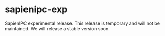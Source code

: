 # sapienipc-exp
SapienIPC experimental release. This release is temporary and will not be maintained. We will release a stable version soon.
